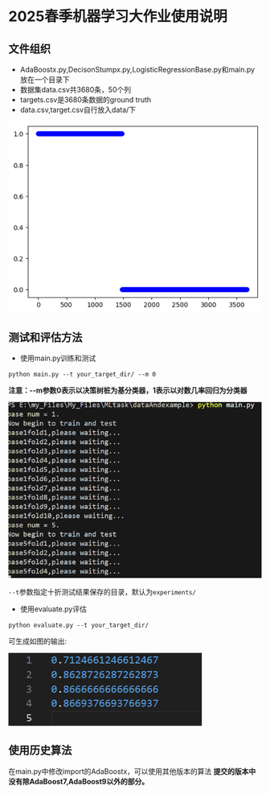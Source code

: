 # 2025春季机器学习大作业使用说明

## 文件组织
- AdaBoostx.py,DecisonStumpx.py,LogisticRegressionBase.py和main.py放在一个目录下
- 数据集data.csv共3680条，50个列
- targets.csv是3680条数据的ground truth
- data.csv,target.csv自行放入data/下

![target.csv数据分布](images/target.png)

## 测试和评估方法
- 使用main.py训练和测试
```shell
python main.py --t your_target_dir/ --m 0
```
**注意：--m参数0表示以决策树桩为基分类器，1表示以对数几率回归为分类器**

![main输出](images/main.png)

`--t`参数指定十折测试结果保存的目录，默认为`experiments/`
- 使用evaluate.py评估
```shell
python evaluate.py --t your_target_dir/
```
可生成如图的输出:

![评估输出](images/evaluate.png)

## 使用历史算法
在main.py中修改import的AdaBoostx，可以使用其他版本的算法
**提交的版本中没有除AdaBoost7,AdaBoost9以外的部分。**
